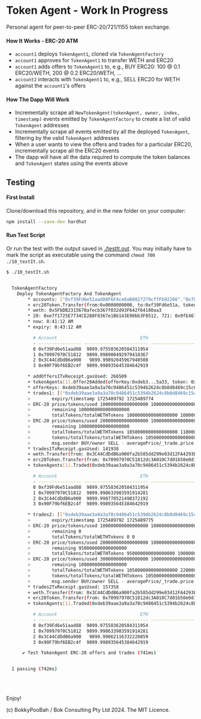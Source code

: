 # Token Agent - Work In Progress

Personal agent for peer-to-peer ERC-20/721/1155 token exchange.

#### How It Works - ERC-20 ATM

* `account1` deploys `TokenAgent1`, cloned via `TokenAgentFactory`
* `account1` approves for `TokenAgent1` to transfer WETH and ERC20
* `account1` adds offers to `TokenAgent1` to, e.g., BUY ERC20: 100 @ 0.1 ERC20/WETH, 200 @ 0.2 ERC20/WETH, ...
* `account2` interacts with `TokenAgent1` to, e.g., SELL ERC20 for WETH against the `account1`'s offers

#### How The Dapp Will Work

* Incrementally scrape all `NewTokenAgent(tokenAgent, owner, index, timestamp)` events emitted by `TokenAgentFactory` to create a list of valid `TokenAgent` addresses
* Incrementally scrape all events emitted by all the deployed `TokenAgent`, filtering by the valid `TokenAgent` addresses
* When a user wants to view the offers and trades for a particular ERC20, incrementally scrape all the ERC20 events
* The dapp will have all the data required to compute the token balances and `TokenAgent` states using the events above

## Testing

#### First Install
Clone/download this repository, and in the new folder on your computer:

```bash
npm install --save-dev hardhat
```

#### Run Test Script

Or run the test with the output saved in [./testIt.out](./testIt.out).
You may initially have to mark the script as executable using the command `chmod 700 ./10_testIt.sh`.

```bash
$ ./10_testIt.sh


  TokenAgentFactory
    Deploy TokenAgentFactory And TokenAgent
        * accounts: ["0xf39Fd6e51aad88F6F4ce6aB8827279cffFb92266","0x70997970C51812dc3A010C7d01b50e0d17dc79C8","0x3C44CdDdB6a900fa2b585dd299e03d12FA4293BC"]
        + erc20Token.Transfer(from:0x0000000000, to:0xf39Fd6e51a, tokens: 1000000.0)
        * weth: 0x5FbDB2315678afecb367f032d93F642f64180aa3
        * 20: 0xe7f1725E7734CE288F8367e1Bb143E90bb3F0512, 721: 0x9fE46736679d2D9a65F0992F2272dE9f3c7fa6e0, 1155: 0xCf7Ed3AccA5a467e9e704C703E8D87F634fB0Fc9
        * now: 8:41:12 AM
        * expiry: 8:43:12 AM

          # Account                               ETH                     WETH                   ERC-20                  ERC-721
          - ---------------- ------------------------ ------------------------ ------------------------ ------------------------
          0 0xf39Fd6e51aad88  9899.975583620584311954                    100.0                   1000.0                  0,1,2,3
          1 0x70997970C51812  9899.998900492979418367                    100.0                   1000.0                  4,5,6,7
          2 0x3C44CdDdB6a900   9899.99892045967948508                    100.0                   1000.0                8,9,10,11
          3 0x90F79bf6EB2c4f  9899.998935645384642919                    100.0                   1000.0              12,13,14,15

        * addOffers1TxReceipt.gasUsed: 266509
        + tokenAgents[1].Offer20Added(offerKey:0xdeb3...5a33, token: 0xe7f1725E77, nonce: 0, buySell: 1 (SELL), expiry: 8:43:12 AM, prices: ["0.1","0.2","0.3"], tokens: ["1.0","1.0","0.1"], timestamp: 8:42:53 AM)
        * offerKeys: 0xdeb39aae3a9a3a70c9486451c5394b2624c8b0d8469c15c6836364f9183f5a33
        * trades1: [["0xdeb39aae3a9a3a70c9486451c5394b2624c8b0d8469c15c6836364f9183f5a33","1050000000000000000","105000000000000000",1]]
        >        expiry/timestamp 1725489792 1725489774
        > ERC-20 price/tokens/used 100000000000000000 1000000000000000000 0
        >        remaining 1000000000000000000
        >        totalTokens/totalWETHTokens 1000000000000000000 100000000000000000
        > ERC-20 price/tokens/used 200000000000000000 1000000000000000000 0
        >        remaining 1000000000000000000
        >        totalTokens/totalWETHTokens 1050000000000000000 110000000000000000
        >        tokens/totalTokens/totalWETHTokens 1050000000000000000 1050000000000000000 110000000000000000
        >        msg.sender BUY/owner SELL - averagePrice/_trade.price 104761904761904761 105000000000000000
        * trades1TxReceipt.gasUsed: 141938
        + weth.Transfer(from: 0x3C44CdDdB6a900fa2b585dd299e03d12FA4293BC, to: 0x70997970C51812dc3A010C7d01b50e0d17dc79C8, tokens: 0.11)
        + erc20Token.Transfer(from: 0x70997970C51812dc3A010C7d01b50e0d17dc79C8, to: 0x3C44CdDdB6a900fa2b585dd299e03d12FA4293BC, tokens: 1.05)
        + tokenAgents[1].Traded(0xdeb39aae3a9a3a70c9486451c5394b2624c8b0d8469c15c6836364f9183f5a33,1050000000000000000,105000000000000000,1,1725489774)

          # Account                               ETH                     WETH                   ERC-20                  ERC-721
          - ---------------- ------------------------ ------------------------ ------------------------ ------------------------
          0 0xf39Fd6e51aad88  9899.975583620584311954                    100.0                   1000.0                  0,1,2,3
          1 0x70997970C51812  9899.998633983591914281                   100.11                   998.95                  4,5,6,7
          2 0x3C44CdDdB6a900  9899.998778521498372192                    99.89                  1001.05                8,9,10,11
          3 0x90F79bf6EB2c4f  9899.998935645384642919                    100.0                   1000.0              12,13,14,15

        * trades2: [["0xdeb39aae3a9a3a70c9486451c5394b2624c8b0d8469c15c6836364f9183f5a33","1050000000000000000","209523809523809523",1]]
        >        expiry/timestamp 1725489792 1725489775
        > ERC-20 price/tokens/used 100000000000000000 1000000000000000000 1000000000000000000
        >        remaining 0
        >        totalTokens/totalWETHTokens 0 0
        > ERC-20 price/tokens/used 200000000000000000 1000000000000000000 50000000000000000
        >        remaining 950000000000000000
        >        totalTokens/totalWETHTokens 950000000000000000 190000000000000000
        > ERC-20 price/tokens/used 300000000000000000 100000000000000000 0
        >        remaining 100000000000000000
        >        totalTokens/totalWETHTokens 1050000000000000000 220000000000000000
        >        tokens/totalTokens/totalWETHTokens 1050000000000000000 1050000000000000000 220000000000000000
        >        msg.sender BUY/owner SELL - averagePrice/_trade.price 209523809523809523 209523809523809523
        * trades2TxReceipt.gasUsed: 157358
        + weth.Transfer(from: 0x3C44CdDdB6a900fa2b585dd299e03d12FA4293BC, to: 0x70997970C51812dc3A010C7d01b50e0d17dc79C8, tokens: 0.22)
        + erc20Token.Transfer(from: 0x70997970C51812dc3A010C7d01b50e0d17dc79C8, to: 0x3C44CdDdB6a900fa2b585dd299e03d12FA4293BC, tokens: 1.05)
        + tokenAgents[1].Traded(0xdeb39aae3a9a3a70c9486451c5394b2624c8b0d8469c15c6836364f9183f5a33,1050000000000000000,209523809523809523,1,1725489775)

          # Account                               ETH                     WETH                   ERC-20                  ERC-721
          - ---------------- ------------------------ ------------------------ ------------------------ ------------------------
          0 0xf39Fd6e51aad88  9899.975583620584311954                    100.0                   1000.0                  0,1,2,3
          1 0x70997970C51812  9899.998633983591914281                   100.33                    997.9                  4,5,6,7
          2 0x3C44CdDdB6a900   9899.99862116332228859                    99.67                   1002.1                8,9,10,11
          3 0x90F79bf6EB2c4f  9899.998935645384642919                    100.0                   1000.0              12,13,14,15

      ✔ Test TokenAgent ERC-20 offers and trades (741ms)


  1 passing (742ms)
```

<br />

<br />

Enjoy!

(c) BokkyPooBah / Bok Consulting Pty Ltd 2024. The MIT Licence.
